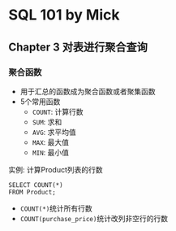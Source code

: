 # SQL 101 by Mick #
## Chapter 3 对表进行聚合查询 ##


### 聚合函数 ###

- 用于汇总的函数成为聚合函数或者聚集函数
- 5个常用函数
    - `COUNT`: 计算行数
    - `SUM`: 求和
    - `AVG`: 求平均值
    - `MAX`: 最大值
    - `MIN`: 最小值

实例: 计算Product列表的行数
```
SELECT COUNT(*)
FROM Product;
```
- `COUNT(*)`统计所有行数
- `COUNT(purchase_price)`统计改列非空行的行数

